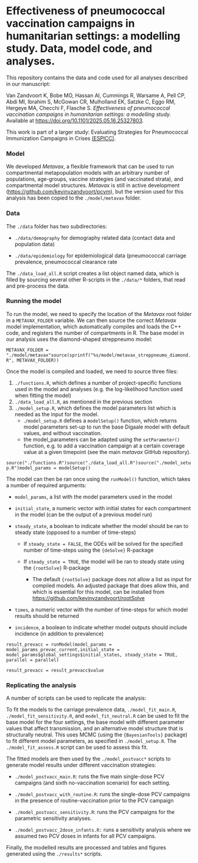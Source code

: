 # **Effectiveness of pneumococcal vaccination campaigns in humanitarian settings: a modelling study. Data, model code, and analyses.**

This repository contains the data and code used for all analyses described in our manuscript:

Van Zandvoort K, Bobe MO, Hassan AI, Cummings R, Warsame A, Pell CP, Abdi MI, Ibrahim S, McGowan CR, Mulholland EK, Satzke C, Eggo RM, Hergeye MA, Checchi F, Flasche S. *Effectiveness of pneumococcal vaccination campaigns in humanitarian settings: a modelling study.* Available at <https://doi.org/10.1101/2025.05.16.25327803>.

This work is part of a larger study: Evaluating Strategies for Pneumococcal Immunization Campaigns in Crises [(ESPICC)](https://www.elrha.org/project/pneumococcal-vaccination-strategies-for-crisis-affected-populations/).

### **Model**

We developed *Metavax*, a flexible framework that can be used to run compartmental metapopulation models with an arbitrary number of populations, age-groups, vaccine strategies (and vaccinated strata), and compartmental model structures. *Metavax* is still in active development (<https://github.com/kevinvzandvoort/pcvm>), but the version used for this analysis has been copied to the `./model/metavax` folder.

### **Data**

The `./data` folder has two subdirectories:

-   `./data/demography` for demography related data (contact data and population data)

-   `./data/epidemiology` for epidemiological data (pneumococcal carriage prevalence, pneumococcal clearance rate

The `./data_load_all.R` script creates a list object named data, which is filled by sourcing several other R-scripts in the `./data/*` folders, that read and pre-process the data.

### **Running the model**

To run the model, we need to specify the location of the *Metavax* root folder in a `METAVAX_FOLDER` variable. We can then source the correct *Metavax* model implementation, which automatically compiles and loads the C++ code, and registers the number of compartments in R. The base model in our analysis uses the diamond-shaped streppneumo model:

`METAVAX_FOLDER = "./model/metavax"source(sprintf("%s/model/metavax_streppneumo_diamond.R", METAVAX_FOLDER))`

Once the model is compiled and loaded, we need to source three files:

1.  `./functions.R`, which defines a number of project-specific functions used in the model and analyses (e.g. the log-likelihood function used when fitting the model)
2.  `./data_load_all.R`, as mentioned in the previous section
3.  `./model_setup.R`, which defines the model parameters list which is needed as the input for the model.
    -   .`/model_setup.R` defines a `modelSetup()` function, which returns model parameters set-up to run the base Digaale model with default values, and without vaccination.
    -   the model_parameters can be adapted using the `setParameter()` function, e.g. to add a vaccination campaign at a certain coverage value at a given timepoint (see the main *metavax* GitHub repository).

`source("./functions.R")source("./data_load_all.R")source("./model_setup.R")model_params = modelSetup()`

The model can then be ran once using the `runModel()` function, which takes a number of required arguments:

-   `model_params`, a list with the model parameters used in the model

-   `initial_state`, a numeric vector with initial states for each compartment in the model (can be the output of a previous model run)

-   `steady_state`, a boolean to indicate whether the model should be ran to steady state (opposed to a number of time-steps)

    -   If `steady_state = FALSE`, the ODEs will be solved for the specified number of time-steps using the `{deSolve}` R-package

    -   If `steady_state = TRUE`, the model will be ran to steady state using the `{rootSolve}` R-package

        -   The default `{rootSolve}` package does not allow a list as input for compiled models. An adjusted package that does allow this, and which is essential for this model, can be installed from <https://github.com/kevinvzandvoort/rootSolve>

-   `times`, a numeric vector with the number of time-steps for which model results should be returned

-   `incidence`, a boolean to indicate whether model outputs should include incidence (in addition to prevalence)

`result_prevacc = runModel(model_params = model_params_prevac_current,initial_state = model_params$global_settings$initial_states, steady_state = TRUE, parallel = parallel)`

`result_prevacc = result_prevacc$value`

### **Replicating the analysis**

A number of scripts can be used to replicate the analysis:

To fit the models to the carriage prevalence data, `./model_fit_main.R`, `./model_fit_sensitivity.R`, and `model_fit_neutral.R` can be used to fit the base model for the four settings, the base model with different parameter values that affect transmission, and an alternative model structure that is structurally neutral. This uses MCMC (using the `{BayesianTools}` package) to fit different model parameters, as specified in `./model_setup.R`. The `./model_fit_assess.R` script can be used to assess this fit.

The fitted models are then used by the `./model_postvacc*` scripts to generate model results under different vaccination strategies:

-   `./model_postvacc_main.R`: runs the five main single-dose PCV campaigns (and sixth no-vaccination scenario) for each setting.

-   `./model_postvacc_with_routine.R`: runs the single-dose PCV campaigns in the presence of routine-vaccination prior to the PCV campaign

-   `./model_postvacc_sensitivity.R`: runs the PCV campaigns for the parametric sensitivity analyses.

-   `./model_postvacc_2dose_infants.R:` runs a sensitivity analysis where we assumed two PCV doses in infants for all PCV campaigns.

Finally, the modelled results are processed and tables and figures generated using the `./results*` scripts.
